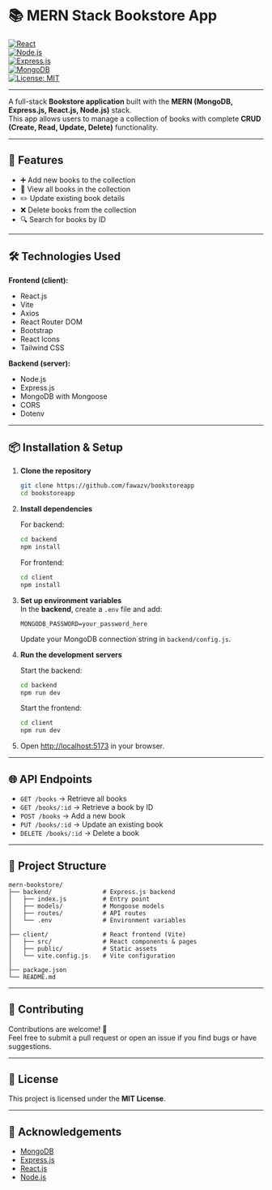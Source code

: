 # 📚 MERN Stack Bookstore App

[![React](https://img.shields.io/badge/React-18-61DAFB?logo=react)](https://react.dev/)  
[![Node.js](https://img.shields.io/badge/Node.js-18-339933?logo=node.js)](https://nodejs.org/)  
[![Express.js](https://img.shields.io/badge/Express.js-4-black?logo=express)](https://expressjs.com/)  
[![MongoDB](https://img.shields.io/badge/MongoDB-8-47A248?logo=mongodb)](https://www.mongodb.com/)  
[![License: MIT](https://img.shields.io/badge/License-MIT-green.svg)](LICENSE)  

---

A full-stack **Bookstore application** built with the **MERN (MongoDB, Express.js, React.js, Node.js)** stack.  
This app allows users to manage a collection of books with complete **CRUD (Create, Read, Update, Delete)** functionality.  

---

## 🚀 Features

- ➕ Add new books to the collection  
- 📖 View all books in the collection  
- ✏️ Update existing book details  
- ❌ Delete books from the collection  
- 🔍 Search for books by ID  

---

## 🛠 Technologies Used

**Frontend (client):**  
- React.js  
- Vite  
- Axios  
- React Router DOM  
- Bootstrap  
- React Icons  
- Tailwind CSS  

**Backend (server):**  
- Node.js  
- Express.js  
- MongoDB with Mongoose  
- CORS  
- Dotenv  

---

## 📦 Installation & Setup

1. **Clone the repository**
   ```bash
   git clone https://github.com/fawazv/bookstoreapp
   cd bookstoreapp
   ```

2. **Install dependencies**  

   For backend:  
   ```bash
   cd backend
   npm install
   ```

   For frontend:  
   ```bash
   cd client
   npm install
   ```

3. **Set up environment variables**  
   In the **backend**, create a `.env` file and add:  

   ```env
   MONGODB_PASSWORD=your_password_here
   ```

   Update your MongoDB connection string in `backend/config.js`.  

4. **Run the development servers**  

   Start the backend:  
   ```bash
   cd backend
   npm run dev
   ```

   Start the frontend:  
   ```bash
   cd client
   npm run dev
   ```

5. Open [http://localhost:5173](http://localhost:5173) in your browser.  

---

## 🌐 API Endpoints

- `GET /books` → Retrieve all books  
- `GET /books/:id` → Retrieve a book by ID  
- `POST /books` → Add a new book  
- `PUT /books/:id` → Update an existing book  
- `DELETE /books/:id` → Delete a book  

---

## 📂 Project Structure

```
mern-bookstore/
├── backend/              # Express.js backend
│   ├── index.js          # Entry point
│   ├── models/           # Mongoose models
│   ├── routes/           # API routes
│   └── .env              # Environment variables
│
├── client/               # React frontend (Vite)
│   ├── src/              # React components & pages
│   ├── public/           # Static assets
│   └── vite.config.js    # Vite configuration
│
├── package.json
└── README.md
```

---

## 🤝 Contributing

Contributions are welcome! 🎉  
Feel free to submit a pull request or open an issue if you find bugs or have suggestions.  

---

## 📜 License

This project is licensed under the **MIT License**.  

---

## 🙌 Acknowledgements

- [MongoDB](https://www.mongodb.com/)  
- [Express.js](https://expressjs.com/)  
- [React.js](https://react.dev/)  
- [Node.js](https://nodejs.org/)  
